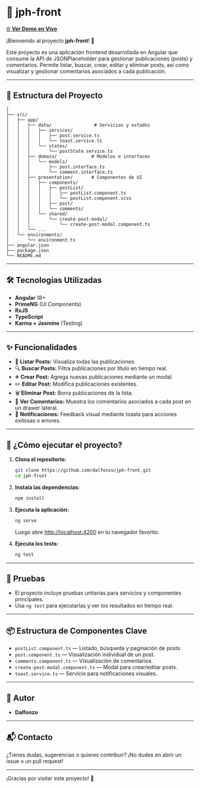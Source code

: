 # 📝 jph-front

[🌐 **Ver Demo en Vivo**](https://jph-front.netlify.app/)

¡Bienvenido al proyecto **jph-front**! 🚀

Este proyecto es una aplicación frontend desarrollada en Angular que consume la API de JSONPlaceholder para gestionar publicaciones (posts) y comentarios. Permite listar, buscar, crear, editar y eliminar posts, así como visualizar y gestionar comentarios asociados a cada publicación.

---

## 📂 Estructura del Proyecto

```
│
├── src/
│   ├── app/
│   │   ├── data/                # Servicios y estados
│   │   │   ├── services/
│   │   │   │   ├── post.service.ts
│   │   │   │   └── toast.service.ts
│   │   │   └── states/
│   │   │       └── postState.service.ts
│   │   ├── domain/             # Modelos e interfaces
│   │   │   └── models/
│   │   │       ├── post.interface.ts
│   │   │       └── comment.interface.ts
│   │   ├── presentation/       # Componentes de UI
│   │   │   ├── components/
│   │   │   │   ├── postList/
│   │   │   │   │   ├── postList.component.ts
│   │   │   │   │   └── postList.component.scss
│   │   │   │   ├── post/
│   │   │   │   └── comments/
│   │   │   └── shared/
│   │   │       └── create-post-modal/
│   │   │           └── create-post-modal.component.ts
│   │   └── ...
│   └── environments/
│       └── environment.ts
├── angular.json
├── package.json
└── README.md
```

---

## 🛠️ Tecnologías Utilizadas

- **Angular** 18+
- **PrimeNG** (UI Components)
- **RxJS**
- **TypeScript**
- **Karma + Jasmine** (Testing)

---

## ✨ Funcionalidades

- 📃 **Listar Posts:** Visualiza todas las publicaciones.
- 🔍 **Buscar Posts:** Filtra publicaciones por título en tiempo real.
- ➕ **Crear Post:** Agrega nuevas publicaciones mediante un modal.
- ✏️ **Editar Post:** Modifica publicaciones existentes.
- 🗑️ **Eliminar Post:** Borra publicaciones de la lista.
- 💬 **Ver Comentarios:** Muestra los comentarios asociados a cada post en un drawer lateral.
- 🔔 **Notificaciones:** Feedback visual mediante toasts para acciones exitosas o errores.

---

## 🚀 ¿Cómo ejecutar el proyecto?

1. **Clona el repositorio:**
   ```bash
   git clone https://github.com/dalfonzo/jph-front.git
   cd jph-front
   ```
2. **Instala las dependencias:**
   ```bash
   npm install
   ```
3. **Ejecuta la aplicación:**

   ```bash
   ng serve
   ```

   Luego abre [http://localhost:4200](http://localhost:4200) en tu navegador favorito.

4. **Ejecuta los tests:**
   ```bash
   ng test
   ```

---

## 🧪 Pruebas

- El proyecto incluye pruebas unitarias para servicios y componentes principales.
- Usa `ng test` para ejecutarlas y ver los resultados en tiempo real.

---

## 📦 Estructura de Componentes Clave

- `postList.component.ts` — Listado, búsqueda y paginación de posts.
- `post.component.ts` — Visualización individual de un post.
- `comments.component.ts` — Visualización de comentarios.
- `create-post-modal.component.ts` — Modal para crear/editar posts.
- `toast.service.ts` — Servicio para notificaciones visuales.

---

## 👤 Autor

- **Dalfonzo**

---

## 📬 Contacto

¿Tienes dudas, sugerencias o quieres contribuir? ¡No dudes en abrir un issue o un pull request!

---

¡Gracias por visitar este proyecto! 💙
